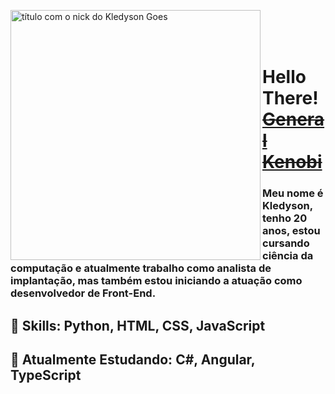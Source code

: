 <img src="https://b.catgirlsare.sexy/Vad_Iuw5.png" min-width="400px" max-width="400px" width="400px" align="left" alt="título com o nick do Kledyson Goes"><br/><br/><br/>

# Hello There! <a href="https://www.youtube.com/watch?v=rEq1Z0bjdwc&ab_channel=ShortClips">~~General Kenobi~~</a>
### Meu nome é Kledyson, tenho 20 anos, estou cursando ciência da computação e atualmente trabalho como analista de implantação, mas também estou iniciando a atuação como desenvolvedor de Front-End.

## :cherry_blossom: Skills: <strong>Python, HTML, CSS, JavaScript</strong>
## :seedling: Atualmente Estudando: <strong>C#, Angular, TypeScript</strong>
